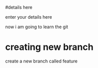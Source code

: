 #details here

enter your details here

now i am going to learn the git

# creating new branch

create a new branch called feature